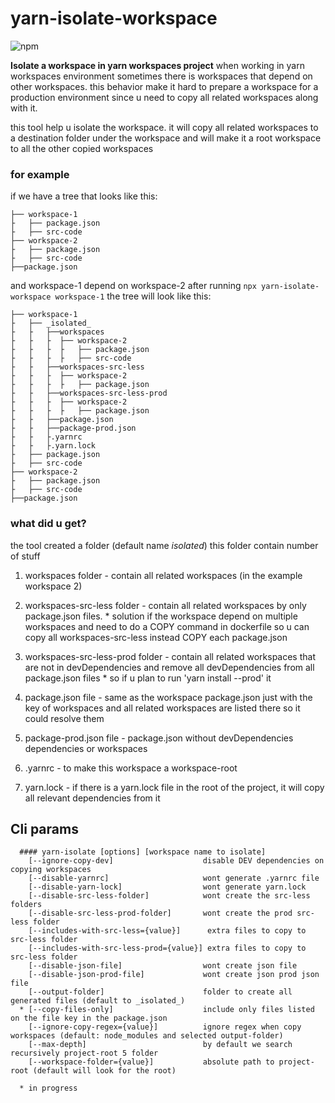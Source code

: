 # yarn-isolate-workspace 

![npm](https://img.shields.io/npm/v/yarn-isolate-workspace)

**Isolate a workspace in yarn workspaces project**
when working in yarn workspaces environment
sometimes there is workspaces that depend on other workspaces.
this behavior make it hard to prepare a workspace for a production environment
since u need to copy all related workspaces along with it.

this tool help u isolate the workspace.
it will copy all related workspaces to a destination folder under the workspace
and will make it a root workspace to all the other copied workspaces

### for example
if we have a tree that looks like this:


```
├── workspace-1
├   ├── package.json
├   ├── src-code
├── workspace-2
├   ├── package.json
├   ├── src-code
├──package.json

```
and workspace-1 depend on workspace-2
after running
`npx yarn-isolate-workspace workspace-1`
the tree will look like this:
```
├── workspace-1
├   ├── _isolated_
├   ├   ├──workspaces
├   ├   ├  ├── workspace-2
├   ├   ├  ├   ├── package.json
├   ├   ├  ├   ├── src-code
├   ├   ├──workspaces-src-less
├   ├   ├  ├── workspace-2
├   ├   ├  ├   ├── package.json
├   ├   ├──workspaces-src-less-prod
├   ├   ├  ├── workspace-2
├   ├   ├  ├   ├── package.json
├   ├   ├──package.json
├   ├   ├──package-prod.json
├   ├   ├.yarnrc
├   ├   ├.yarn.lock
├   ├── package.json
├   ├── src-code
├── workspace-2
├   ├── package.json
├   ├── src-code
├──package.json
```

### what did u get?
the tool created a folder (default name _isolated_)
this folder contain number of stuff

  1. workspaces folder - contain all related workspaces (in the example workspace 2)

  2. workspaces-src-less folder - contain all related workspaces by only package.json files.
    * solution if the workspace depend on multiple workspaces and need to do a COPY command in dockerfile
      so u can copy all workspaces-src-less instead COPY each package.json

  3. workspaces-src-less-prod folder - contain all related workspaces that are not in devDependencies and
     remove all devDependencies from all package.json files
    * so if u plan to run 'yarn install --prod' it

  4. package.json file - same as the workspace package.json just with the key of workspaces
     and all related workspaces are listed there so it could resolve them

  5. package-prod.json file - package.json without devDependencies dependencies or workspaces

  6. .yarnrc - to make this workspace a workspace-root

  7. yarn.lock - if there is a yarn.lock file in the root of the project,
     it will copy all relevant dependencies from it


## Cli params
```
  #### yarn-isolate [options] [workspace name to isolate]
    [--ignore-copy-dev]                    disable DEV dependencies on copying workspaces
    [--disable-yarnrc]                     wont generate .yarnrc file
    [--disable-yarn-lock]                  wont generate yarn.lock
    [--disable-src-less-folder]            wont create the src-less folders
    [--disable-src-less-prod-folder]       wont create the prod src-less folder
    [--includes-with-src-less={value}]      extra files to copy to src-less folder
    [--includes-with-src-less-prod={value}] extra files to copy to src-less folder
    [--disable-json-file]                  wont create json file
    [--disable-json-prod-file]             wont create json prod json file
    [--output-folder]                      folder to create all generated files (default to _isolated_)
  * [--copy-files-only]                    include only files listed on the file key in the package.json
    [--ignore-copy-regex={value}]          ignore regex when copy workspaces (default: node_modules and selected output-folder)
    [--max-depth]                          by default we search recursively project-root 5 folder
    [--workspace-folder={value}]           absolute path to project-root (default will look for the root)

  * in progress
```
